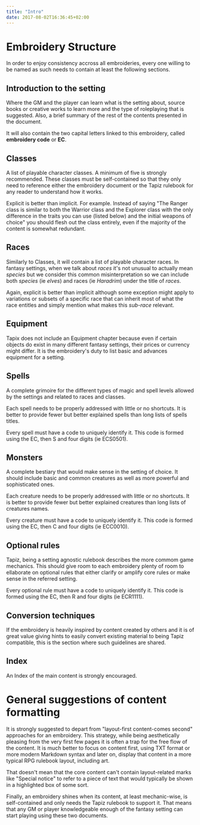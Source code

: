 ```yaml
---
title: "Intro"
date: 2017-08-02T16:36:45+02:00
---
```


# Embroidery Structure

In order to enjoy consistency accross all embroideries, every one willing to be named as such needs to contain at least the following sections.

## Introduction to the setting

Where the GM and the player can learn what is the setting about, source books or creative works to learn more and the type of roleplaying that is suggested. Also, a brief summary of the rest of the contents presented in the document.

It will also contain the two capital letters linked to this embroidery, called **embroidery code** or **EC**.

## Classes

A list of playable character classes. A minimum of five is strongly recommended. These classes must be self-contained so that they only need to reference either the embroidery document or the Tapiz rulebook for any reader to understand how it works.

Explicit is better than implicit. For example. Instead of saying "The Ranger class is similar to both the Warrior class and the Explorer class with the only difference in the traits you can use (listed below) and the initial weapons of choice" you should flesh out the class entirely, even if the majority of the content is somewhat redundant.

## Races

Similarly to Classes, it will contain a list of playable character races. In fantasy settings, when we talk about *races* it's not unusual to actually mean *species* but we consider this common misinterpretation so we can include both *species* (ie *elves*) and races (ie *Haradrim*) under the title of *races*.

Again, explicit is better than implicit although some exception might apply to variations or subsets of a specific race that can inherit most of what the race entitles and simply mention what makes this *sub-race* relevant.

## Equipment

Tapix does not include an Equipment chapter because even if certain objects do exist in many different fantasy settings, their prices or currency might differ. It is the embroidery's duty to list basic and advances equipment for a setting.

## Spells

A complete grimoire for the different types of magic and spell levels allowed by the settings and related to races and classes.

Each spell needs to be properly addressed with little or no shortcuts. It is better to provide fewer but better explained spells than long lists of spells titles.

Every spell must have a code to uniquely identify it. This code is formed using the EC, then S and four digits (ie ECS0501).

## Monsters

A complete bestiary that would make sense in the setting of choice. It should include basic and common creatures as well as more powerful and sophisticated ones.

Each creature needs to be properly addressed with little or no shortcuts. It is better to provide fewer but better explained creatures than long lists of creatures names.

Every creature must have a code to uniquely identify it. This code is formed using the EC, then C and four digits (ie ECC0010).

## Optional rules

Tapiz, being a setting agnostic rulebook describes the more commom game mechanics. This should give room to each embroidery plenty of room to ellaborate on optional rules that either clarify or amplify core rules or make sense in the referred setting.

Every optional rule must have a code to uniquely identify it. This code is formed using the EC, then R and four digits (ie ECR1111).

## Conversion techniques

If the embroidery is heavily inspired by content created by others and it is of great value giving hints to easily convert existing material to being Tapiz compatible, this is the section where such guidelines are shared.

## Index

An Index of the main content is strongly encouraged.

# General suggestions of content formatting

It is strongly suggested to depart from "layout-first content-comes second" approaches for an embroidery. This strategy, while being aesthetically pleasing from the very first few pages it is often a trap for the free flow of the content. It is much better to focus on content first, using TXT format or more modern Markdown syntax and later on, display that content in a more typical RPG rulebook layout, including art.

That doesn't mean that the core content can't contain layout-related marks like "Special notice" to refer to a piece of text that would typically be shown in a highlighted box of some sort.

Finally, an embroidery shines when its content, at least mechanic-wise, is self-contained and only needs the Tapiz rulebook to support it. That means that any GM or player knowledgeable enough of the fantasy setting can start playing using these two documents.
